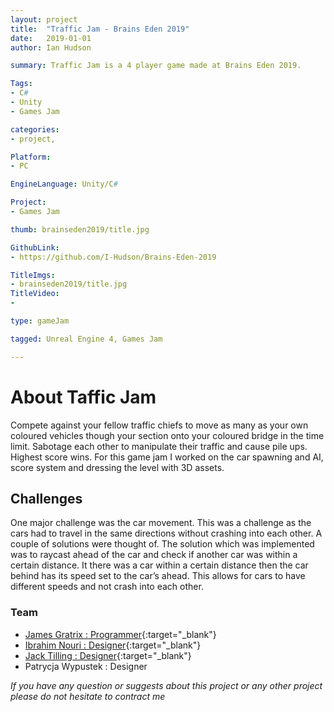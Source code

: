 ```yaml
---
layout: project
title:  "Traffic Jam - Brains Eden 2019"
date:   2019-01-01
author: Ian Hudson

summary: Traffic Jam is a 4 player game made at Brains Eden 2019.

Tags:
- C#
- Unity
- Games Jam

categories:
- project,

Platform:
- PC

EngineLanguage: Unity/C#

Project:
- Games Jam

thumb: brainseden2019/title.jpg

GithubLink:
- https://github.com/I-Hudson/Brains-Eden-2019

TitleImgs:
- brainseden2019/title.jpg
TitleVideo:
- 

type: gameJam

tagged: Unreal Engine 4, Games Jam

---
```


# About Taffic Jam
Compete against your fellow traffic chiefs to move as many as your own coloured vehicles though your section onto your coloured bridge in the time limit. Sabotage each other to manipulate their traffic and cause pile ups. Highest score wins. For this game jam I worked on the car spawning and AI, score system and dressing the level with 3D assets.

## Challenges
One major challenge was the car movement. This was a challenge as the cars had to travel in the same directions without crashing into each other. A couple of solutions were thought of. The solution which was implemented was to raycast ahead of the car and check if another car was within a certain distance. It there was a car within a certain distance then the car behind has its speed set to the car’s ahead. This allows for cars to have different speeds and not crash into each other.

### Team
- [James Gratrix : Programmer](http://jamesgratrix.strikingly.com){:target="_blank"}
- [Ibrahim Nouri : Designer](http://ibrahimnouri.tk){:target="_blank"}
- [Jack  Tilling : Designer](https://www.jacktilling.co.uk){:target="_blank"}
- Patrycja Wypustek : Designer

<i>If you have any question or suggests about this project or any other project please do not hesitate to contract me<i/>